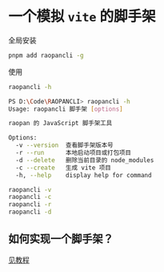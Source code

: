 # 一个模拟 `vite` 的脚手架

全局安装

``` bash
pnpm add raopancli -g
```

使用

``` bash
raopancli -h
```

``` bash
PS D:\Code\RAOPANCLI> raopancli -h
Usage: raopancli 脚手架 [options]

raopan 的 JavaScript 脚手架工具

Options:
  -v --version  查看脚手架版本号
  -r --run      本地启动项目或打包项目
  -d --delete   删除当前目录的 node_modules
  -c --create   生成 vite 项目
  -h, --help    display help for command
```

``` bash
raopancli -v
raopancli -c
raopancli -r
raopancli -d
```

## 如何实现一个脚手架？

[见教程](https://raopan2021.github.io/blog/engineering/cli/index)
